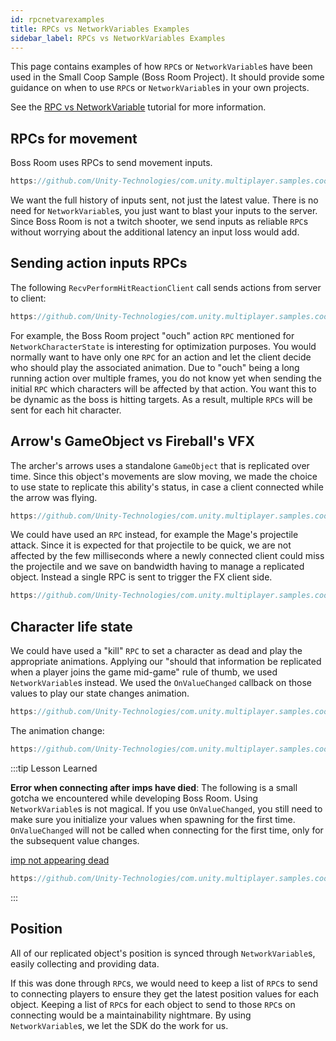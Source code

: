 ```yaml
---
id: rpcnetvarexamples
title: RPCs vs NetworkVariables Examples
sidebar_label: RPCs vs NetworkVariables Examples
---
```

This page contains examples of how `RPC`s or `NetworkVariable`s have been used in the Small Coop Sample (Boss Room Project). It should provide some guidance on when to use `RPC`s or `NetworkVariable`s in your own projects.

See the [RPC vs NetworkVariable](rpcvnetvar.md) tutorial for more information.

## RPCs for movement

Boss Room uses RPCs to send movement inputs.

```csharp reference
https://github.com/Unity-Technologies/com.unity.multiplayer.samples.coop/blob/main/Assets/BossRoom/Scripts/Client/Game/Character/ClientInputSender.cs
```

We want the full history of inputs sent, not just the latest value. There is no need for `NetworkVariable`s, you just want to blast your inputs to the server. Since Boss Room is not a twitch shooter, we send inputs as reliable `RPC`s without worrying about the additional latency an input loss would add. 
   

## Sending action inputs RPCs

The following `RecvPerformHitReactionClient`  call sends actions from server to client:

```csharp reference
https://github.com/Unity-Technologies/com.unity.multiplayer.samples.coop/blob/main/Assets/BossRoom/Scripts/Shared/Game/Entity/NetworkCharacterState.cs#L263-L267
```

For example, the Boss Room project "ouch" action `RPC` mentioned for `NetworkCharacterState` is interesting for optimization purposes. You would normally want to have only one `RPC` for an action and let the client decide who should play the associated animation. Due to "ouch" being a long running action over multiple frames, you do not know yet when sending the initial `RPC` which characters will be affected by that action. You want this to be dynamic as the boss is hitting targets. As a result, multiple `RPC`s will be sent for each hit character.

## Arrow's GameObject vs Fireball's VFX

The archer's arrows uses a standalone `GameObject` that is replicated over time. Since this object's movements are slow moving, we made the choice to use state to replicate this ability's status, in case a client connected while the arrow was flying. 

```csharp reference
https://github.com/Unity-Technologies/com.unity.multiplayer.samples.coop/blob/main/Assets/BossRoom/Scripts/Server/Game/Entity/ServerProjectileLogic.cs
```

We could have used an `RPC` instead, for example the Mage's projectile attack. Since it is expected for that projectile to be quick, we are not affected by the few milliseconds where a newly connected client could miss the projectile and we save on bandwidth having to manage a replicated object. Instead a single RPC is sent to trigger the FX client side.


```csharp reference
https://github.com/Unity-Technologies/com.unity.multiplayer.samples.coop/blob/main/Assets/BossRoom/Scripts/Server/Game/Action/FXProjectileTargetedAction.cs
```

## Character life state

We could have used a "kill" `RPC` to set a character as dead and play the appropriate animations. Applying our "should that information be replicated when a player joins the game mid-game" rule of thumb, we used `NetworkVariable`s instead. We used the `OnValueChanged` callback on those values to play our state changes animation.

```csharp reference
https://github.com/Unity-Technologies/com.unity.multiplayer.samples.coop/blob/main/Assets/BossRoom/Scripts/Shared/Game/Entity/NetworkCharacterState.cs#L109
```

The animation change:

```csharp reference
https://github.com/Unity-Technologies/com.unity.multiplayer.samples.coop/blob/main/Assets/BossRoom/Scripts/Client/Game/Character/ClientCharacterVisualization.cs#L90
```
        
:::tip Lesson Learned

**Error when connecting after imps have died**: The following is a small gotcha we encountered while developing Boss Room. Using `NetworkVariable`s is not magical. If you use `OnValueChanged`, you still need to make sure you initialize your values when spawning for the first time. `OnValueChanged` will not be called when connecting for the first time, only for the subsequent value changes.

[imp not appearing dead](/img/01_imp_not_appearing_dead.png) 

```csharp reference
https://github.com/Unity-Technologies/com.unity.multiplayer.samples.coop/blob/main/Assets/BossRoom/Scripts/Client/Game/Character/ClientCharacterVisualization.cs
```

:::

## Position
        
All of our replicated object's position is synced through `NetworkVariable`s, easily collecting and providing data.

If this was done through `RPC`s, we would need to keep a list of `RPC`s to send to connecting players to ensure they get the latest position values for each object. Keeping a list of `RPC`s for each object to send to those `RPC`s on connecting would be a maintainability nightmare. By using `NetworkVariable`s, we let the SDK do the work for us.
